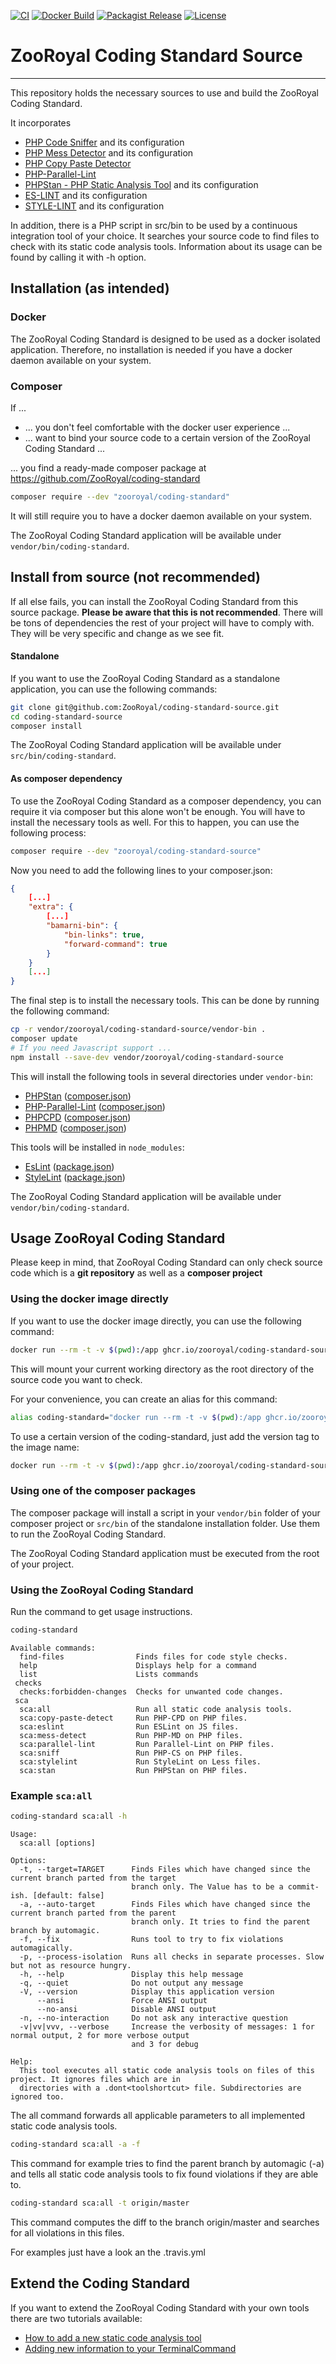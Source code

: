 [![CI](https://github.com/ZooRoyal/coding-standard-source/actions/workflows/continuous-integration.yml/badge.svg)](https://github.com/ZooRoyal/coding-standard-source/actions/workflows/continuous-integration.yml)
[![Docker Build](https://github.com/ZooRoyal/coding-standard-source/actions/workflows/docker-build.yml/badge.svg)](https://github.com/ZooRoyal/coding-standard-source/actions/workflows/docker-build.yml)
[![Packagist Release](https://img.shields.io/packagist/v/ZooRoyal/coding-standard-source.svg?longCache=true)](https://packagist.org/packages/zooroyal/coding-standard-source)
[![License](https://img.shields.io/packagist/l/ZooRoyal/coding-standard.svg?longCache=true)](/blob/master/LICENSE)

# ZooRoyal Coding Standard Source

---

This repository holds the necessary sources to use and build the ZooRoyal
Coding Standard.

It incorporates
* [PHP Code Sniffer](https://github.com/squizlabs/PHP_CodeSniffer)
  and its configuration
* [PHP Mess Detector](https://github.com/phpmd/phpmd) and its configuration
* [PHP Copy Paste Detector](https://github.com/sebastianbergmann/phpcpd)
* [PHP-Parallel-Lint](https://github.com/JakubOnderka/PHP-Parallel-Lint)
* [PHPStan - PHP Static Analysis Tool](https://github.com/phpstan/phpstan)
  and its configuration
* [ES-LINT](https://github.com/eslint/eslint) and its configuration
* [STYLE-LINT](https://github.com/stylelint/stylelint) and its configuration

In addition, there is a PHP script in src/bin to be used by a
continuous integration tool of your choice. It searches your source code to
find files to check with its static code analysis tools. Information about
its usage can be found by calling it with -h option.

## Installation (as intended)

### Docker

The ZooRoyal Coding Standard is designed to be used as a docker isolated
application. Therefore, no installation is needed if you have a docker
daemon available on your system.

### Composer

If ...
* ... you don't feel comfortable with the docker user experience ...
* ... want to bind your source code to a certain version of the ZooRoyal
  Coding Standard ...

... you find a ready-made composer package at https://github.com/ZooRoyal/coding-standard

```bash
composer require --dev "zooroyal/coding-standard"
```

It will still require you to have a docker daemon available on your system.

The ZooRoyal Coding Standard application will be available under
`vendor/bin/coding-standard`.

## Install from source (not recommended)

If all else fails, you can install the ZooRoyal Coding Standard from this source
package. **Please be aware that this is not recommended**. There will be
tons of dependencies the rest of your project will have to comply with. They
will be very specific and change as we see fit.

#### Standalone

If you want to use the ZooRoyal Coding Standard as a standalone application, you
can use the following commands:

```bash
git clone git@github.com:ZooRoyal/coding-standard-source.git
cd coding-standard-source
composer install
```

The ZooRoyal Coding Standard application will be available under
`src/bin/coding-standard`.

#### As composer dependency

To use the ZooRoyal Coding Standard as a composer dependency, you can
require it via composer but this alone won't be enough. You will have to install
the necessary tools as well. For this to happen, you can use the following
process:

```bash
composer require --dev "zooroyal/coding-standard-source"
```

Now you need to add the following lines to your composer.json:

```json
{
    [...]
    "extra": {
        [...]
        "bamarni-bin": {
            "bin-links": true,
            "forward-command": true
        }
    }
    [...]
}
```

The final step is to install the necessary tools. This can be done by
running the following command:

```bash
cp -r vendor/zooroyal/coding-standard-source/vendor-bin .
composer update
# If you need Javascript support ...
npm install --save-dev vendor/zooroyal/coding-standard-source
```

This will install the following tools in several directories under `vendor-bin`:

* [PHPStan](https://phpstan.org/) ([composer.json](./vendor-bin/phpstan/composer.json))
* [PHP-Parallel-Lint](https://github.com/php-parallel-lint/PHP-Parallel-Lint)
  ([composer.json](./vendor-bin/php-parallel-lint/composer.json))
* [PHPCPD](https://packagist.org/packages/sebastian/phpcpd)
  ([composer.json](./vendor-bin/phpcpd/composer.json))
* [PHPMD](https://phpmd.org/)
  ([composer.json](./vendor-bin/phpmd/composer.json))

This tools will be installed in `node_modules`:
* [EsLint](https://eslint.org/)
  ([package.json](./package.json))
* [StyleLint](https://stylelint.io/)
  ([package.json](./package.json))

The ZooRoyal Coding Standard application will be available under
`vendor/bin/coding-standard`.

## Usage ZooRoyal Coding Standard

Please keep in mind, that ZooRoyal Coding Standard can only check source
code which is a **git repository** as well as a **composer project**

### Using the docker image directly

If you want to use the docker image directly, you can use the following command:

```bash
docker run --rm -t -v $(pwd):/app ghcr.io/zooroyal/coding-standard-source:latest <parameter>
```

This will mount your current working directory as the root directory of the
source code you want to check.

For your convenience, you can create an alias for this command:
```bash
alias coding-standard="docker run --rm -t -v $(pwd):/app ghcr.io/zooroyal/coding-standard-source:latest"
```

To use a certain version of the coding-standard, just add the version tag to the image name:
```bash
docker run --rm -t -v $(pwd):/app ghcr.io/zooroyal/coding-standard-source:4.0.0 <parameter>
```

### Using one of the composer packages

The composer package will install a script in your `vendor/bin` folder of your composer project
or `src/bin`  of the standalone installation folder. Use them to run the
ZooRoyal Coding Standard.

The ZooRoyal Coding Standard application must be executed from the root of
your project.

### Using the ZooRoyal Coding Standard

Run the command to get usage instructions.
```bash
coding-standard
```
```
Available commands:
  find-files                Finds files for code style checks.
  help                      Displays help for a command
  list                      Lists commands
 checks
  checks:forbidden-changes  Checks for unwanted code changes.
 sca
  sca:all                   Run all static code analysis tools.
  sca:copy-paste-detect     Run PHP-CPD on PHP files.
  sca:eslint                Run ESLint on JS files.
  sca:mess-detect           Run PHP-MD on PHP files.
  sca:parallel-lint         Run Parallel-Lint on PHP files.
  sca:sniff                 Run PHP-CS on PHP files.
  sca:stylelint             Run StyleLint on Less files.
  sca:stan                  Run PHPStan on PHP files.
```

### Example `sca:all`

```bash
coding-standard sca:all -h
```
```
Usage:
  sca:all [options]

Options:
  -t, --target=TARGET      Finds Files which have changed since the current branch parted from the target
                           branch only. The Value has to be a commit-ish. [default: false]
  -a, --auto-target        Finds Files which have changed since the current branch parted from the parent
                           branch only. It tries to find the parent branch by automagic.
  -f, --fix                Runs tool to try to fix violations automagically.
  -p, --process-isolation  Runs all checks in separate processes. Slow but not as resource hungry.
  -h, --help               Display this help message
  -q, --quiet              Do not output any message
  -V, --version            Display this application version
      --ansi               Force ANSI output
      --no-ansi            Disable ANSI output
  -n, --no-interaction     Do not ask any interactive question
  -v|vv|vvv, --verbose     Increase the verbosity of messages: 1 for normal output, 2 for more verbose output
                           and 3 for debug

Help:
  This tool executes all static code analysis tools on files of this project. It ignores files which are in
  directories with a .dont<toolshortcut> file. Subdirectories are ignored too.
```

The all command forwards all applicable parameters to all implemented static code analysis tools.

```bash
coding-standard sca:all -a -f
```

This command for example tries to find the parent branch by automagic (-a) and tells all static code analysis
tools to fix found violations if they are able to.

```bash
coding-standard sca:all -t origin/master
```

This command computes the diff to the branch origin/master and searches for all violations in this files.

For examples just have a look an the .travis.yml

## Extend the Coding Standard

If you want to extend the ZooRoyal Coding Standard with your own tools there are two
tutorials available:

* [How to add a new static code analysis tool](doc/howto/HowToAddANewTool.md)
* [Adding new information to your TerminalCommand](doc/howto/HowToAddInformationSources.md)

